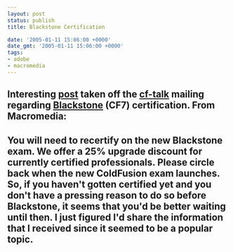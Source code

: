 ```yaml
---
layout: post
status: publish
title: Blackstone Certification

date: '2005-01-11 15:06:00 +0000'
date_gmt: '2005-01-11 15:06:00 +0000'
tags:
- adobe
- macromedia
---
```

Interesting <a href="http://www.houseoffusion.com/cf_lists/messages.cfm/threadid:37533/forumid:4">post</a> taken off the <a href="http://www.houseoffusion.com">cf-talk</a> mailing regarding <a href="http://www.macromedia.com/software/coldfusion/blackstone">Blackstone</a> (CF7) certification.
From Macromedia:
----
You will need to recertify on the new Blackstone exam. We offer a 25% upgrade discount for currently certified professionals. Please circle back when the new ColdFusion exam launches.
So, if you haven't gotten certified yet and you don't have a pressing reason to do so before Blackstone, it seems that you'd be better waiting until then.  I just figured I'd share the information that I received since it seemed to be a popular topic.
----
